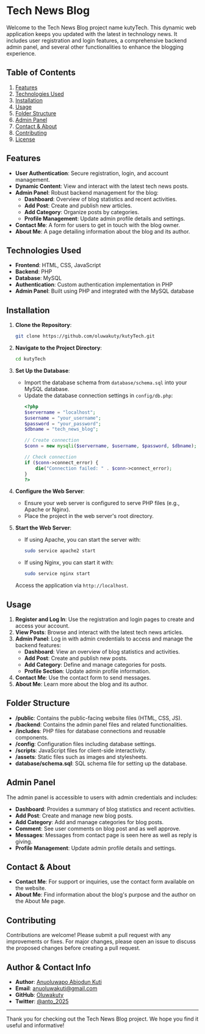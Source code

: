 # Tech News Blog

Welcome to the Tech News Blog project name kutyTech. This dynamic web application keeps you updated with the latest in technology news. It includes user registration and login features, a comprehensive backend admin panel, and several other functionalities to enhance the blogging experience.

## Table of Contents

1. [Features](#features)
2. [Technologies Used](#technologies-used)
3. [Installation](#installation)
4. [Usage](#usage)
5. [Folder Structure](#folder-structure)
6. [Admin Panel](#admin-panel)
7. [Contact & About](#contact--about)
8. [Contributing](#contributing)
9. [License](#license)

## Features

- **User Authentication**: Secure registration, login, and account management.
- **Dynamic Content**: View and interact with the latest tech news posts.
- **Admin Panel**: Robust backend management for the blog:
  - **Dashboard**: Overview of blog statistics and recent activities.
  - **Add Post**: Create and publish new articles.
  - **Add Category**: Organize posts by categories.
  - **Profile Management**: Update admin profile details and settings.
- **Contact Me**: A form for users to get in touch with the blog owner.
- **About Me**: A page detailing information about the blog and its author.

## Technologies Used

- **Frontend**: HTML, CSS, JavaScript
- **Backend**: PHP
- **Database**: MySQL
- **Authentication**: Custom authentication implementation in PHP
- **Admin Panel**: Built using PHP and integrated with the MySQL database

## Installation

1. **Clone the Repository**:
   ```bash
   git clone https://github.com/oluwakuty/kutyTech.git
   ```

2. **Navigate to the Project Directory**:
   ```bash
   cd kutyTech
   ```

3. **Set Up the Database**:
   - Import the database schema from `database/schema.sql` into your MySQL database.
   - Update the database connection settings in `config/db.php`:
     ```php
     <?php
     $servername = "localhost";
     $username = "your_username";
     $password = "your_password";
     $dbname = "tech_news_blog";

     // Create connection
     $conn = new mysqli($servername, $username, $password, $dbname);

     // Check connection
     if ($conn->connect_error) {
         die("Connection failed: " . $conn->connect_error);
     }
     ?>
     ```

4. **Configure the Web Server**:
   - Ensure your web server is configured to serve PHP files (e.g., Apache or Nginx).
   - Place the project in the web server's root directory.

5. **Start the Web Server**:
   - If using Apache, you can start the server with:
     ```bash
     sudo service apache2 start
     ```
   - If using Nginx, you can start it with:
     ```bash
     sudo service nginx start
     ```

   Access the application via `http://localhost`.

## Usage

1. **Register and Log In**: Use the registration and login pages to create and access your account.
2. **View Posts**: Browse and interact with the latest tech news articles.
3. **Admin Panel**: Log in with admin credentials to access and manage the backend features:
   - **Dashboard**: View an overview of blog statistics and activities.
   - **Add Post**: Create and publish new posts.
   - **Add Category**: Define and manage categories for posts.
   - **Profile Section**: Update admin profile information.
4. **Contact Me**: Use the contact form to send messages.
5. **About Me**: Learn more about the blog and its author.

## Folder Structure

- **/public**: Contains the public-facing website files (HTML, CSS, JS).
- **/backend**: Contains the admin panel files and related functionalities.
- **/includes**: PHP files for database connections and reusable components.
- **/config**: Configuration files including database settings.
- **/scripts**: JavaScript files for client-side interactivity.
- **/assets**: Static files such as images and stylesheets.
- **database/schema.sql**: SQL schema file for setting up the database.

## Admin Panel

The admin panel is accessible to users with admin credentials and includes:

- **Dashboard**: Provides a summary of blog statistics and recent activities.
- **Add Post**: Create and manage new blog posts.
- **Add Category**: Add and manage categories for blog posts.
- **Comment**: See user comments on blog post and as well approve.
- **Messages**: Messages from contact page is seen here as well as reply is giving.
- **Profile Management**: Update admin profile details and settings.

## Contact & About

- **Contact Me**: For support or inquiries, use the contact form available on the website.
- **About Me**: Find information about the blog's purpose and the author on the About Me page.

## Contributing

Contributions are welcome! Please submit a pull request with any improvements or fixes. For major changes, please open an issue to discuss the proposed changes before creating a pull request.


## Author & Contact Info

- **Author**: [Anuoluwapo Abiodun Kuti](https://mywebsite.com)
- **Email**: [anuoluwakuti@gmail.com](mailto:anuoluwakuti@gmail.com)
- **GitHub**: [Oluwakuty](https://github.com/oluwakuty)
- **Twitter**: [@anto_2025](https://twitter.com/anto_2025)

---

Thank you for checking out the Tech News Blog project. We hope you find it useful and informative!